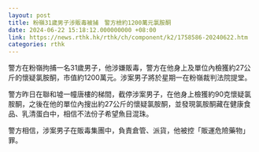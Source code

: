 ```yaml
---
layout: post
title: 粉嶺31歲男子涉販毒被捕　警方檢約1200萬元氯胺酮
date: 2024-06-22 15:18:12.000000000 +08:00
link: https://news.rthk.hk/rthk/ch/component/k2/1758586-20240622.htm
categories: rthk
---
```


警方在粉嶺拘捕一名31歲男子，他涉嫌販毒，警方在他身上及單位內檢獲約27公斤的懷疑氯胺酮，市值約1200萬元。涉案男子將於星期一在粉嶺裁判法院提堂。

警方昨日在聯和墟一幢唐樓的梯間，截停涉案男子，在他身上檢獲約90克懷疑氯胺酮，之後在他的單位內搜出約27公斤的懷疑氯胺酮，並發現氯胺酮藏在健康食品、乳清蛋白中，相信不法份子希望魚目混珠。

警方相信，涉案男子在販毒集團中，負責倉管、派貨，他被控「販運危險藥物」罪。
